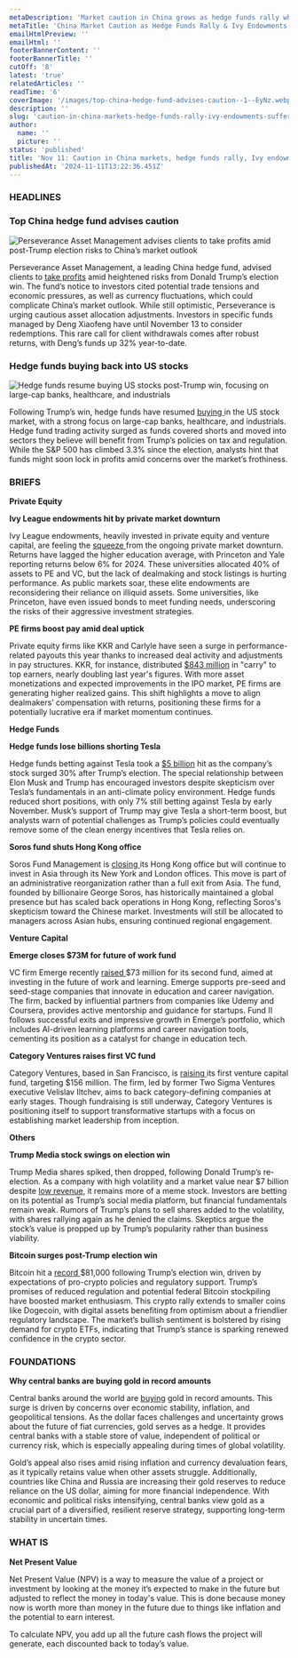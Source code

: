 ```yaml
---
metaDescription: 'Market caution in China grows as hedge funds rally while Ivy League endowments face losses. A closer look at global market trends.'
metaTitle: 'China Market Caution as Hedge Funds Rally & Ivy Endowments Dip'
emailHtmlPreview: ''
emailHtml: ''
footerBannerContent: ''
footerBannerTitle: ''
cutOff: '8'
latest: 'true'
relatedArticles: ''
readTime: '6'
coverImage: '/images/top-china-hedge-fund-advises-caution--1--EyNz.webp'
description: ''
slug: 'caution-in-china-markets-hedge-funds-rally-ivy-endowments-suffer'
author:
  name: ''
  picture: ''
status: 'published'
title: 'Nov 11: Caution in China markets, hedge funds rally, Ivy endowments suffer'
publishedAt: '2024-11-11T13:22:36.451Z'
---
```


### HEADLINES

### Top China hedge fund advises caution

![Perseverance Asset Management advises clients to take profits amid post-Trump election risks to China’s market outlook](/images/top-china-hedge-fund-advises-caution-AxOT.webp)

Perseverance Asset Management, a leading China hedge fund, advised clients to [take profits](https://www.bnnbloomberg.ca/business/international/2024/11/08/top-china-hedge-fund-urges-clients-to-pull-cash-on-trump-risks/#:~:text=Top%20China%20Hedge%20Fund%20Urges%20Clients%20to%20Pull%20Cash%20on%20Trump%20Risks,-By%20Bloomberg%20News&text=\(Bloomberg\)%20%2D%2D%20One%20of%20China's,Asian%20nation's%20economy%20and%20markets.) amid heightened risks from Donald Trump’s election win. The fund’s notice to investors cited potential trade tensions and economic pressures, as well as currency fluctuations, which could complicate China’s market outlook. While still optimistic, Perseverance is urging cautious asset allocation adjustments. Investors in specific funds managed by Deng Xiaofeng have until November 13 to consider redemptions. This rare call for client withdrawals comes after robust returns, with Deng’s funds up 32% year-to-date.

### Hedge funds buying back into US stocks

![Hedge funds resume buying US stocks post-Trump win, focusing on large-cap banks, healthcare, and industrials](/images/hedge-funds-buying-back-into-us-stocks-Y5OD.webp)

Following Trump’s win, hedge funds have resumed [buying ](https://www.bnnbloomberg.ca/business/company-news/2024/11/08/hedge-funds-show-up-as-buyers-of-us-stocks-post-election/)in the US stock market, with a strong focus on large-cap banks, healthcare, and industrials. Hedge fund trading activity surged as funds covered shorts and moved into sectors they believe will benefit from Trump’s policies on tax and regulation. While the S&P 500 has climbed 3.3% since the election, analysts hint that funds might soon lock in profits amid concerns over the market’s frothiness.

### BRIEFS

**Private Equity**

**Ivy League endowments hit by private market downturn**

Ivy League endowments, heavily invested in private equity and venture capital, are feeling the [squeeze ](https://www.ft.com/content/3a6a1ce4-a5cc-4180-9f2f-2665a7e08b1f)from the ongoing private market downturn. Returns have lagged the higher education average, with Princeton and Yale reporting returns below 6% for 2024. These universities allocated 40% of assets to PE and VC, but the lack of dealmaking and stock listings is hurting performance. As public markets soar, these elite endowments are reconsidering their reliance on illiquid assets. Some universities, like Princeton, have even issued bonds to meet funding needs, underscoring the risks of their aggressive investment strategies.

**PE firms boost pay amid deal uptick**

Private equity firms like KKR and Carlyle have seen a surge in performance-related payouts this year thanks to increased deal activity and adjustments in pay structures. KKR, for instance, distributed [$843 million](https://www.bnnbloomberg.ca/investing/2024/11/10/carry-makes-a-comeback-pushing-pay-in-private-equity-higher/) in "carry" to top earners, nearly doubling last year's figures. With more asset monetizations and expected improvements in the IPO market, PE firms are generating higher realized gains. This shift highlights a move to align dealmakers’ compensation with returns, positioning these firms for a potentially lucrative era if market momentum continues.

**Hedge Funds**

**Hedge funds lose billions shorting Tesla**

Hedge funds betting against Tesla took a [$5 billion](https://www.bloomberg.com/news/articles/2024-11-10/hedge-funds-shorting-tesla-just-lost-more-than-5-billion) hit as the company’s stock surged 30% after Trump’s election. The special relationship between Elon Musk and Trump has encouraged investors despite skepticism over Tesla’s fundamentals in an anti-climate policy environment. Hedge funds reduced short positions, with only 7% still betting against Tesla by early November. Musk’s support of Trump may give Tesla a short-term boost, but analysts warn of potential challenges as Trump’s policies could eventually remove some of the clean energy incentives that Tesla relies on.

**Soros fund shuts Hong Kong office**

Soros Fund Management is [closing ](https://www.bloomberg.com/news/articles/2024-11-08/soros-fund-management-to-shut-hong-kong-office-in-restructuring?embedded-checkout=true)its Hong Kong office but will continue to invest in Asia through its New York and London offices. This move is part of an administrative reorganization rather than a full exit from Asia. The fund, founded by billionaire George Soros, has historically maintained a global presence but has scaled back operations in Hong Kong, reflecting Soros's skepticism toward the Chinese market. Investments will still be allocated to managers across Asian hubs, ensuring continued regional engagement.

**Venture Capital**

**Emerge closes $73M for future of work fund**

VC firm Emerge recently [raised ](https://www.globenewswire.com/news-release/2024/11/07/2976719/0/en/Early-stage-VC-Emerge-closes-oversubscribed-73M-second-fund-to-invest-in-future-of-work-and-learning.html)$73 million for its second fund, aimed at investing in the future of work and learning. Emerge supports pre-seed and seed-stage companies that innovate in education and career navigation. The firm, backed by influential partners from companies like Udemy and Coursera, provides active mentorship and guidance for startups. Fund II follows successful exits and impressive growth in Emerge’s portfolio, which includes AI-driven learning platforms and career navigation tools, cementing its position as a catalyst for change in education tech.

**Category Ventures raises first VC fund**

Category Ventures, based in San Francisco, is [raising ](https://vcwire.tech/2024/11/08/category-ventures-raising-first-vc-fund/#:~:text=Category%20Ventures%2C%20a%20San%20Francisco,person%20related%20to%20the%20raise.)its first venture capital fund, targeting $156 million. The firm, led by former Two Sigma Ventures executive Velislav Iltchev, aims to back category-defining companies at early stages. Though fundraising is still underway, Category Ventures is positioning itself to support transformative startups with a focus on establishing market leadership from inception.

**Others**

**Trump Media stock swings on election win**

Trump Media shares spiked, then dropped, following Donald Trump’s re-election. As a company with high volatility and a market value near $7 billion despite [low revenue](https://www.bnnbloomberg.ca/business/company-news/2024/11/08/trump-media-shares-swing-wildly-with-business-case-back-in-focus/), it remains more of a meme stock. Investors are betting on its potential as Trump’s social media platform, but financial fundamentals remain weak. Rumors of Trump’s plans to sell shares added to the volatility, with shares rallying again as he denied the claims. Skeptics argue the stock’s value is propped up by Trump’s popularity rather than business viability.

**Bitcoin surges post-Trump election win**

Bitcoin hit a [record ](https://www.bloomberg.com/news/articles/2024-11-10/bitcoin-btc-on-cusp-of-80-000-for-first-time-on-optimism-over-trump?embedded-checkout=true)$81,000 following Trump’s election win, driven by expectations of pro-crypto policies and regulatory support. Trump’s promises of reduced regulation and potential federal Bitcoin stockpiling have boosted market enthusiasm. This crypto rally extends to smaller coins like Dogecoin, with digital assets benefiting from optimism about a friendlier regulatory landscape. The market’s bullish sentiment is bolstered by rising demand for crypto ETFs, indicating that Trump’s stance is sparking renewed confidence in the crypto sector.

### FOUNDATIONS

**Why central banks are buying gold in record amounts**

Central banks around the world are [buying](https://www.marketplace.org/2024/10/10/why-some-central-banks-have-been-buying-more-gold/) gold in record amounts. This surge is driven by concerns over economic stability, inflation, and geopolitical tensions. As the dollar faces challenges and uncertainty grows about the future of fiat currencies, gold serves as a hedge. It provides central banks with a stable store of value, independent of political or currency risk, which is especially appealing during times of global volatility.

Gold’s appeal also rises amid rising inflation and currency devaluation fears, as it typically retains value when other assets struggle. Additionally, countries like China and Russia are increasing their gold reserves to reduce reliance on the US dollar, aiming for more financial independence. With economic and political risks intensifying, central banks view gold as a crucial part of a diversified, resilient reserve strategy, supporting long-term stability in uncertain times.

### WHAT IS

**Net Present Value**

Net Present Value (NPV) is a way to measure the value of a project or investment by looking at the money it’s expected to make in the future but adjusted to reflect the money in today's value. This is done because money now is worth more than money in the future due to things like inflation and the potential to earn interest.

To calculate NPV, you add up all the future cash flows the project will generate, each discounted back to today’s value.